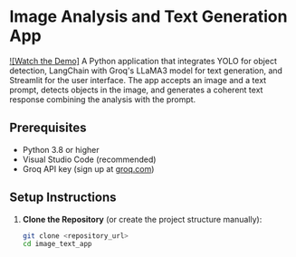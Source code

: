 # Image Analysis and Text Generation App
[![Watch the Demo]](https://drive.google.com/file/d/1rzgd7FZodsoyc4zEdRErhn09IC6f0JYP/view?usp=sharing)
A Python application that integrates YOLO for object detection, LangChain with Groq's LLaMA3 model for text generation, and Streamlit for the user interface. The app accepts an image and a text prompt, detects objects in the image, and generates a coherent text response combining the analysis with the prompt.

## Prerequisites
- Python 3.8 or higher
- Visual Studio Code (recommended)
- Groq API key (sign up at [groq.com](https://groq.com))

## Setup Instructions
1. **Clone the Repository** (or create the project structure manually):
   ```bash
   git clone <repository_url>
   cd image_text_app
